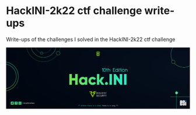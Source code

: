 # HackINI-2k22 ctf challenge write-ups
Write-ups of the challenges I solved in the HackINI-2k22 ctf challenge

![CTF-logo](CTF-logo.png)
